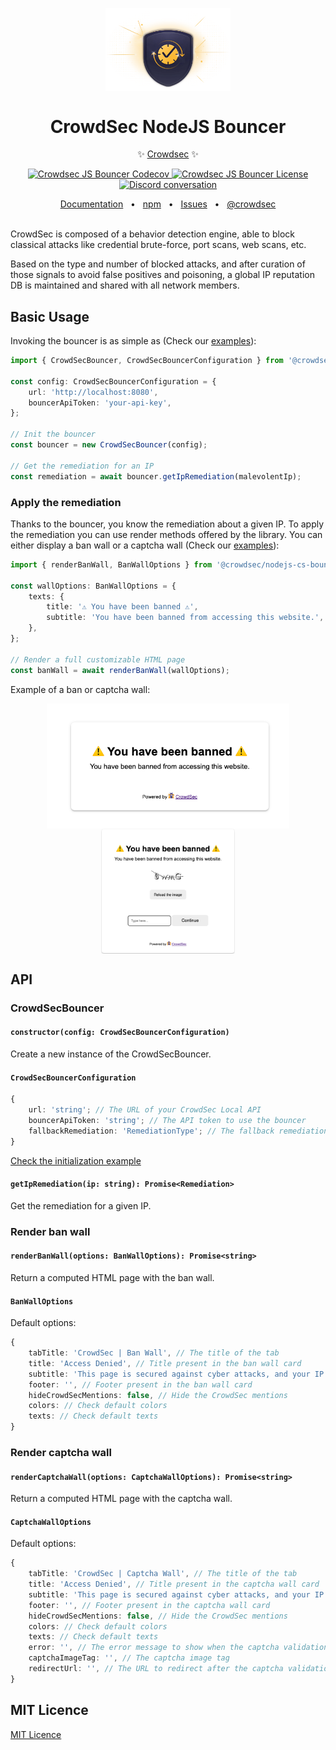 <p align="center">
  <img src="https://github.com/crowdsecurity/nodejs-cs-bouncer/raw/main/docs/assets/app-sec.webp" width="200px" align="center" alt="Crowdsec Bouncer logo" />
  <h1 align="center">CrowdSec NodeJS Bouncer</h1>
  <p align="center">
    ✨ <a href="https://www.crowdsec.net/">Crowdsec</a> ✨
  </p>
</p>
<p align="center">
    <a href="https://codecov.io/github/crowdsecurity/nodejs-cs-bouncer">
      <img src="https://codecov.io/github/crowdsecurity/nodejs-cs-bouncer/branch/main/graph/badge.svg?token=BQA733CC26" alt="Crowdsec JS Bouncer Codecov" />
    </a>
    <a href="https://opensource.org/licenses/MIT">
      <img src="https://img.shields.io/badge/License-MIT-yellow.svg" alt="Crowdsec JS Bouncer License" />
    </a>
    <a href="https://discord.gg/wGN7ShmEE8">
      <img src="https://img.shields.io/discord/463752820026376202.svg?logo=discord&logoColor=fff&label=Discord&color=7389d8" alt="Discord conversation" />
    </a>
</p>

<div align="center">
  <a href="https://docs.crowdsec.net/">Documentation</a>
  <span>&nbsp;&nbsp;•&nbsp;&nbsp;</span>
  <a href="https://www.npmjs.com/package/@crowdsec/express-bouncer">npm</a>
  <span>&nbsp;&nbsp;•&nbsp;&nbsp;</span>
  <a href="https://github.com/crowdsecurity/nodejs-cs-bouncer/issues">Issues</a>
  <span>&nbsp;&nbsp;•&nbsp;&nbsp;</span>
  <a href="https://x.com/Crowd_Security">@crowdsec</a>
  <br/>
  <br/>
</div>

CrowdSec is composed of a behavior detection engine, able to block classical attacks like credential brute-force, port scans, web scans, etc.

Based on the type and number of blocked attacks, and after curation of those signals to avoid false positives and poisoning, a global IP reputation DB is maintained and shared with all network members.

## Basic Usage

Invoking the bouncer is as simple as (Check our [examples](./examples)):

```typescript
import { CrowdSecBouncer, CrowdSecBouncerConfiguration } from '@crowdsec/nodejs-cs-bouncer';

const config: CrowdSecBouncerConfiguration = {
    url: 'http://localhost:8080',
    bouncerApiToken: 'your-api-key',
};

// Init the bouncer
const bouncer = new CrowdSecBouncer(config);

// Get the remediation for an IP
const remediation = await bouncer.getIpRemediation(malevolentIp);
```

### Apply the remediation

Thanks to the bouncer, you know the remediation about a given IP.
To apply the remediation you can use render methods offered by the library. You can either display a ban wall or a captcha wall (Check our [examples](./examples)):

```typescript
import { renderBanWall, BanWallOptions } from '@crowdsec/nodejs-cs-bouncer';

const wallOptions: BanWallOptions = {
    texts: {
        title: '⚠️ You have been banned ⚠️',
        subtitle: 'You have been banned from accessing this website.',
    },
};

// Render a full customizable HTML page
const banWall = await renderBanWall(wallOptions);
```

Example of a ban or captcha wall:

<div align="center">
  <img src="https://github.com/crowdsecurity/nodejs-cs-bouncer/raw/main/docs/assets/ban-wall.png" height="200px" align="center" alt="Crowdsec Bouncer Ban wall" />
  <img src="https://github.com/crowdsecurity/nodejs-cs-bouncer/raw/main/docs/assets/captcha-wall.png" height="200px" align="center" alt="Crowdsec Bouncer Captcha wall" />
</div>

## API

### CrowdSecBouncer

#### `constructor(config: CrowdSecBouncerConfiguration)`

Create a new instance of the CrowdSecBouncer.

#### `CrowdSecBouncerConfiguration`

```typescript
{
    url: 'string'; // The URL of your CrowdSec Local API
    bouncerApiToken: 'string'; // The API token to use the bouncer
    fallbackRemediation: 'RemediationType'; // The fallback remediation to use. Default: 'ban'
}
```

[Check the initialization example](./examples/bouncer-init.ts)

#### `getIpRemediation(ip: string): Promise<Remediation>`

Get the remediation for a given IP.

### Render ban wall

#### `renderBanWall(options: BanWallOptions): Promise<string>`

Return a computed HTML page with the ban wall.

#### `BanWallOptions`

Default options:

```typescript
{
    tabTitle: 'CrowdSec | Ban Wall', // The title of the tab
    title: 'Access Denied', // Title present in the ban wall card
    subtitle: 'This page is secured against cyber attacks, and your IP has been blocked by our system', // Subtitle present in the ban wall card
    footer: '', // Footer present in the ban wall card
    hideCrowdSecMentions: false, // Hide the CrowdSec mentions
    colors: // Check default colors
    texts: // Check default texts
}
```

### Render captcha wall

#### `renderCaptchaWall(options: CaptchaWallOptions): Promise<string>`

Return a computed HTML page with the captcha wall.

#### `CaptchaWallOptions`

Default options:

```typescript
{
    tabTitle: 'CrowdSec | Captcha Wall', // The title of the tab
    title: 'Access Denied', // Title present in the captcha wall card
    subtitle: 'This page is secured against cyber attacks, and your IP has been blocked by our system', // Subtitle present in the captcha wall card
    footer: '', // Footer present in the captcha wall card
    hideCrowdSecMentions: false, // Hide the CrowdSec mentions
    colors: // Check default colors
    texts: // Check default texts
    error: '', // The error message to show when the captcha validation fails
    captchaImageTag: '', // The captcha image tag
    redirectUrl: '', // The URL to redirect after the captcha validation
}
```

## MIT Licence

[MIT Licence](./LICENCE)
